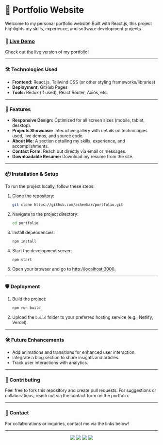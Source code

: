 # 🌟 Portfolio Website

Welcome to my personal portfolio website! Built with React.js, this project highlights my skills, experience, and software development projects.

### 🚀 [Live Demo](https://ashevkar.github.io/)
Check out the live version of my portfolio!

---

### 🛠️ **Technologies Used**
- **Frontend:** React.js, Tailwind CSS (or other styling frameworks/libraries)
- **Deployment:** GitHub Pages
- **Tools:** Redux (if used), React Router, Axios, etc.

---

### 🌟 **Features**
- **Responsive Design:** Optimized for all screen sizes (mobile, tablet, desktop).
- **Projects Showcase:** Interactive gallery with details on technologies used, live demos, and source code.
- **About Me:** A section detailing my skills, experience, and accomplishments.
- **Contact Form:** Reach out directly via email or messages.
- **Downloadable Resume:** Download my resume from the site.

---

### 📦 **Installation & Setup**
To run the project locally, follow these steps:

1. Clone the repository:
    ```bash
    git clone https://github.com/ashevkar/portfolio.git
    ```

2. Navigate to the project directory:
    ```bash
    cd portfolio
    ```

3. Install dependencies:
    ```bash
    npm install
    ```

4. Start the development server:
    ```bash
    npm start
    ```

5. Open your browser and go to [http://localhost:3000](http://localhost:3000).

---

### 🛡️ **Deployment**
1. Build the project:
    ```bash
    npm run build
    ```

2. Upload the `build` folder to your preferred hosting service (e.g., Netlify, Vercel).

---

### 🛠️ **Future Enhancements**
- Add animations and transitions for enhanced user interaction.
- Integrate a blog section to share insights and articles.
- Track user interactions with analytics.

---

### 🤝 **Contributing**
Feel free to fork this repository and create pull requests. For suggestions or collaborations, reach out via the contact form on the portfolio.

---

### 📩 **Contact**
For collaborations or inquiries, contact me via the links below!

---

<p align="center">
  <a href="mailto:aishshevkar@gmail.com"><img src="https://img.shields.io/badge/-Email-red?style=for-the-badge&logo=gmail&logoColor=white" /></a>
  <a href="https://www.linkedin.com/in/aishwarya-shevkar/"><img src="https://img.shields.io/badge/-LinkedIn-blue?style=for-the-badge&logo=linkedin&logoColor=white" /></a>
  <a href="https://github.com/ashevkar"><img src="https://img.shields.io/badge/-GitHub-black?style=for-the-badge&logo=github&logoColor=white" /></a>
  <a href="https://ashevkar.github.io/"><img src="https://img.shields.io/badge/Resume-Download-brightgreen?style=for-the-badge&logo=adobe-acrobat-reader&logoColor=white" /></a>
</p>

